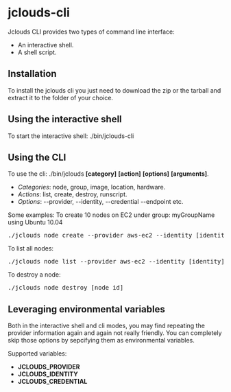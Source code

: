 jclouds-cli
===========

Jclouds CLI provides two types of command line interface:

* An interactive shell.
* A shell script.

Installation
-----------
To install the jclouds cli you just need to download the zip or the tarball and extract it to the folder of your choice.

Using the interactive shell
---------------------------
To start the interactive shell:
./bin/jclouds-cli


Using the CLI
----------------
To use the cli:
./bin/jclouds **[category]** **[action]** **[options]** **[arguments]**.

* *Categories*: node, group, image, location, hardware.
* *Actions*: list, create, destroy, runscript.
* *Options*: --provider, --identity, --credential --endpoint etc.

Some examples:
To create 10 nodes on EC2 under group: myGroupName using Ubuntu 10.04
<pre>
./jclouds node create --provider aws-ec2 --identity [identity] --credential [credential] --os-family ubuntu --os-version 10.04 --adminAcess myGroupName 10
</pre>

To list all nodes:
<pre>
./jclouds node list --provider aws-ec2 --identity [identity] --credential [credential]
</pre>

To destroy a node:
<pre>
./jclouds node destroy [node id]
</pre>

Leveraging environmental variables
-----------------------------------
Both in the interactive shell and cli modes, you may find repeating the provider information again and again not really friendly.
You can completely skip those options by sepcifying them as environmental variables.

Supported variables:
* **JCLOUDS_PROVIDER**
* **JCLOUDS_IDENTITY**
* **JCLOUDS_CREDENTIAL**





